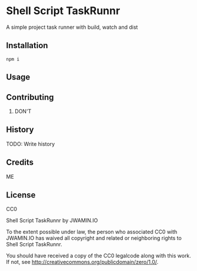# Shell Script TaskRunnr

A simple project task runner with build, watch and dist

## Installation

`npm i`

## Usage



## Contributing

1. DON'T

## History

TODO: Write history

## Credits

ME

## License

CC0

Shell Script TaskRunnr by JWAMIN.IO

To the extent possible under law, the person who associated CC0 with
JWAMIN.IO has waived all copyright and related or neighboring rights
to Shell Script TaskRunnr.

You should have received a copy of the CC0 legalcode along with this
work.  If not, see <http://creativecommons.org/publicdomain/zero/1.0/>.